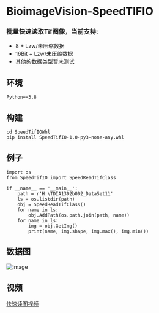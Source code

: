 # BioimageVision-SpeedTIFIO
### 批量快速读取Tif图像，当前支持:
* 8 + Lzw/未压缩数据
* 16Bit + Lzw/未压缩数据
* 其他的数据类型暂未测试  


## 环境
```
Python==3.8
```
## 构建
```
cd SpeedTifIOWhl
pip install SpeedTifIO-1.0-py3-none-any.whl
```
## 例子
```
import os
from SpeedTifIO import SpeedReadTifClass

if __name__ == '__main__':    
    path = r'H:\TDIA1302b002_DataSet11'
    ls = os.listdir(path)
    obj = SpeedReadTifClass()
    for name in ls:
        obj.AddPath(os.path.join(path, name))
    for name in ls:
        img = obj.GetImg()
        print(name, img.shape, img.max(), img.min())
```
## 数据图
![image](https://github.com/QuantingweiImage/BioimageVision-SpeedTIF/blob/main/images/%E8%AF%BB%E5%86%99%E5%AF%B9%E6%AF%94.png)
## 视频
[快速读图视频](https://github.com/QuantingweiImage/BioimageVision-SpeedTIF/blob/main/images/%E5%BF%AB%E9%80%9F%E8%AF%BB%E5%9B%BE%E8%A7%86%E9%A2%91.mp4)
